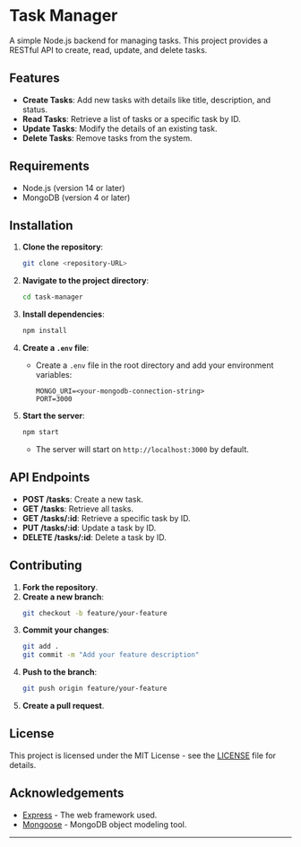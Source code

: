 # Task Manager

A simple Node.js backend for managing tasks. This project provides a RESTful API to create, read, update, and delete tasks.

## Features

- **Create Tasks**: Add new tasks with details like title, description, and status.
- **Read Tasks**: Retrieve a list of tasks or a specific task by ID.
- **Update Tasks**: Modify the details of an existing task.
- **Delete Tasks**: Remove tasks from the system.

## Requirements

- Node.js (version 14 or later)
- MongoDB (version 4 or later)

## Installation

1. **Clone the repository**:
   ```bash
   git clone <repository-URL>
   ```

2. **Navigate to the project directory**:
   ```bash
   cd task-manager
   ```

3. **Install dependencies**:
   ```bash
   npm install
   ```

4. **Create a `.env` file**:
   - Create a `.env` file in the root directory and add your environment variables:
     ```
     MONGO_URI=<your-mongodb-connection-string>
     PORT=3000
     ```

5. **Start the server**:
   ```bash
   npm start
   ```
   - The server will start on `http://localhost:3000` by default.

## API Endpoints

- **POST /tasks**: Create a new task.
- **GET /tasks**: Retrieve all tasks.
- **GET /tasks/:id**: Retrieve a specific task by ID.
- **PUT /tasks/:id**: Update a task by ID.
- **DELETE /tasks/:id**: Delete a task by ID.

## Contributing

1. **Fork the repository**.
2. **Create a new branch**:
   ```bash
   git checkout -b feature/your-feature
   ```
3. **Commit your changes**:
   ```bash
   git add .
   git commit -m "Add your feature description"
   ```
4. **Push to the branch**:
   ```bash
   git push origin feature/your-feature
   ```
5. **Create a pull request**.

## License

This project is licensed under the MIT License - see the [LICENSE](LICENSE) file for details.

## Acknowledgements

- [Express](https://expressjs.com/) - The web framework used.
- [Mongoose](https://mongoosejs.com/) - MongoDB object modeling tool.

---
